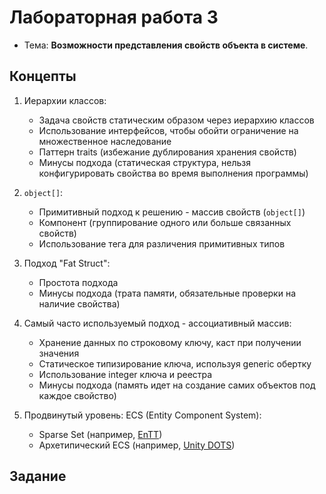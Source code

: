 # Лабораторная работа 3

- Тема: **Возможности представления свойств объекта в системе**.

## Концепты

1. Иерархии классов:
    - Задача свойств статическим образом через иерархию классов
    - Использование интерфейсов, чтобы обойти ограничение на множественное наследование
    - Паттерн traits (избежание дублирования хранения свойств)
    - Минусы подхода (статическая структура, нельзя конфигурировать свойства во время выполнения программы)

2. `object[]`:
    - Примитивный подход к решению - массив свойств (`object[]`)
    - Компонент (группирование одного или больше связанных свойств)
    - Использование тега для различения примитивных типов

3. Подход "Fat Struct":
    - Простота подхода
    - Минусы подхода (трата памяти, обязательные проверки на наличие свойства)

4. Самый часто используемый подход - ассоциативный массив:
    - Хранение данных по строковому ключу, каст при получении значения
    - Статическое типизирование ключа, используя generic обертку
    - Использование integer ключа и реестра
    - Минусы подхода (память идет на создание самих объектов под каждое свойство)

5. Продвинутый уровень: ECS (Entity Component System):
    - Sparse Set (например, [EnTT](https://skypjack.github.io/2020-08-02-ecs-baf-part-9/))
    - Архетипический ECS (например, [Unity DOTS](https://unity.com/ecs))


## Задание



